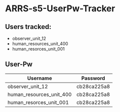# ARRS-s5-UserPw-Tracker

## Users tracked:
  * observer_unit_12
  * human_resources_unit_400
  * human_resorces_unit_001

## User-Pw
| Username | Password |
|----------|----------|
|observer_unit_12|cb28ca225a8|
|human_resources_unit_400|cb28ca225a8|
|human_resorces_unit_001|cb28ca225a8|



